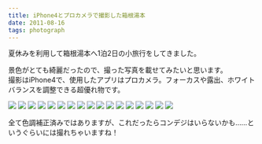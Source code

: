 ```yaml
---
title: iPhone4とプロカメラで撮影した箱根湯本
date: 2011-08-16
tags: photograph
---
```


夏休みを利用して箱根湯本へ1泊2日の小旅行をしてきました。

景色がとても綺麗だったので、撮った写真を載せてみたいと思います。  
撮影はiPhone4で、使用したアプリはプロカメラ。フォーカスや露出、ホワイトバランスを調整できる超優れ物です。

![](/images/blog/20110816_1.jpg)
![](/images/blog/20110816_2.jpg)
![](/images/blog/20110816_3.jpg)
![](/images/blog/20110816_4.jpg)
![](/images/blog/20110816_5.jpg)
![](/images/blog/20110816_6.jpg)
![](/images/blog/20110816_7.jpg)
![](/images/blog/20110816_8.jpg)
![](/images/blog/20110816_9.jpg)
![](/images/blog/20110816_10.jpg)
![](/images/blog/20110816_11.jpg)
![](/images/blog/20110816_12.jpg)
![](/images/blog/20110816_13.jpg)
![](/images/blog/20110816_14.jpg)
![](/images/blog/20110816_15.jpg)
![](/images/blog/20110816_16.jpg)
![](/images/blog/20110816_17.jpg)

全て色調補正済みではありますが、これだったらコンデジはいらないかも……というぐらいには撮れちゃいますね！
